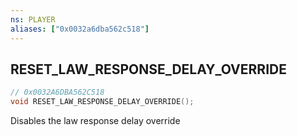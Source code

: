 ```yaml
---
ns: PLAYER
aliases: ["0x0032a6dba562c518"]
---
```

## RESET_LAW_RESPONSE_DELAY_OVERRIDE

```c
// 0x0032A6DBA562C518
void RESET_LAW_RESPONSE_DELAY_OVERRIDE();
```

Disables the law response delay override

